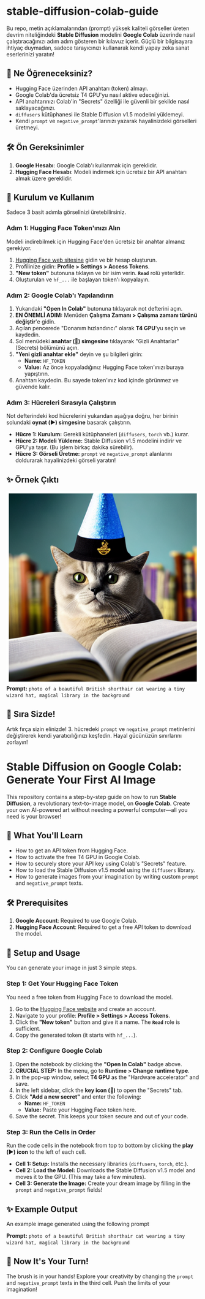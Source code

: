 # stable-diffusion-colab-guide
Bu repo, metin açıklamalarından (prompt) yüksek kaliteli görseller üreten devrim niteliğindeki **Stable Diffusion** modelini **Google Colab** üzerinde nasıl çalıştıracağınızı adım adım gösteren bir kılavuz içerir. Güçlü bir bilgisayara ihtiyaç duymadan, sadece tarayıcınızı kullanarak kendi yapay zeka sanat eserlerinizi yaratın!

## 🚀 Ne Öğreneceksiniz?
- Hugging Face üzerinden API anahtarı (token) almayı.
- Google Colab'da ücretsiz T4 GPU'yu nasıl aktive edeceğinizi.
- API anahtarınızı Colab'in "Secrets" özelliği ile güvenli bir şekilde nasıl saklayacağınızı.
- `diffusers` kütüphanesi ile Stable Diffusion v1.5 modelini yüklemeyi.
- Kendi `prompt` ve `negative_prompt`'larınızı yazarak hayalinizdeki görselleri üretmeyi.

## 🛠️ Ön Gereksinimler
1.  **Google Hesabı**: Google Colab'ı kullanmak için gereklidir.
2.  **Hugging Face Hesabı**: Modeli indirmek için ücretsiz bir API anahtarı almak üzere gereklidir.

## 📝 Kurulum ve Kullanım

Sadece 3 basit adımla görselinizi üretebilirsiniz.

### Adım 1: Hugging Face Token'ınızı Alın
Modeli indirebilmek için Hugging Face'den ücretsiz bir anahtar almanız gerekiyor.
1.  [Hugging Face web sitesine](https://huggingface.co/join) gidin ve bir hesap oluşturun.
2.  Profilinize gidin: **Profile > Settings > Access Tokens**.
3.  **"New token"** butonuna tıklayın ve bir isim verin. **`Read`** rolü yeterlidir.
4.  Oluşturulan ve `hf_...` ile başlayan token'ı kopyalayın.

### Adım 2: Google Colab'ı Yapılandırın
1.  Yukarıdaki **"Open In Colab"** butonuna tıklayarak not defterini açın.
2.  **EN ÖNEMLİ ADIM:** Menüden **Çalışma Zamanı > Çalışma zamanı türünü değiştir**'e gidin.
3.  Açılan pencerede "Donanım hızlandırıcı" olarak **T4 GPU**'yu seçin ve kaydedin.
4.  Sol menüdeki **anahtar (🔑) simgesine** tıklayarak "Gizli Anahtarlar" (Secrets) bölümünü açın.
5.  **"Yeni gizli anahtar ekle"** deyin ve şu bilgileri girin:
    - **Name:** `HF_TOKEN`
    - **Value:** Az önce kopyaladığınız Hugging Face token'ınızı buraya yapıştırın.
6.  Anahtarı kaydedin. Bu sayede token'ınız kod içinde görünmez ve güvende kalır.

### Adım 3: Hücreleri Sırasıyla Çalıştırın
Not defterindeki kod hücrelerini yukarıdan aşağıya doğru, her birinin solundaki **oynat (▶️) simgesine** basarak çalıştırın.

- **Hücre 1: Kurulum:** Gerekli kütüphaneleri (`diffusers`, `torch` vb.) kurar.
- **Hücre 2: Modeli Yükleme:** Stable Diffusion v1.5 modelini indirir ve GPU'ya taşır. (Bu işlem birkaç dakika sürebilir).
- **Hücre 3: Görseli Üretme:** `prompt` ve `negative_prompt` alanlarını doldurarak hayalinizdeki görseli yaratın!

## ✨ Örnek Çıktı

![Büyücü şapkalı sevimli British Shorthair kedisi](https://github.com/Mervecaliskann/stable-diffusion-colab-guide/blob/main/indir%20(4).png?raw=true)
**Prompt:** `photo of a beautiful British shorthair cat wearing a tiny wizard hat, magical library in the background`

## 🎨 Sıra Sizde!
Artık fırça sizin elinizde! 3. hücredeki `prompt` ve `negative_prompt` metinlerini değiştirerek kendi yaratıcılığınızı keşfedin. Hayal gücünüzün sınırlarını zorlayın!


# Stable Diffusion on Google Colab: Generate Your First AI Image

This repository contains a step-by-step guide on how to run **Stable Diffusion**, a revolutionary text-to-image model, on **Google Colab**. Create your own AI-powered art without needing a powerful computer—all you need is your browser!

## 🚀 What You'll Learn
- How to get an API token from Hugging Face.
- How to activate the free T4 GPU in Google Colab.
- How to securely store your API key using Colab's "Secrets" feature.
- How to load the Stable Diffusion v1.5 model using the `diffusers` library.
- How to generate images from your imagination by writing custom `prompt` and `negative_prompt` texts.

## 🛠️ Prerequisites
1.  **Google Account**: Required to use Google Colab.
2.  **Hugging Face Account**: Required to get a free API token to download the model.

## 📝 Setup and Usage

You can generate your image in just 3 simple steps.

### Step 1: Get Your Hugging Face Token
You need a free token from Hugging Face to download the model.
1.  Go to the [Hugging Face website](https://huggingface.co/join) and create an account.
2.  Navigate to your profile: **Profile > Settings > Access Tokens**.
3.  Click the **"New token"** button and give it a name. The **`Read`** role is sufficient.
4.  Copy the generated token (it starts with `hf_...`).

### Step 2: Configure Google Colab
1.  Open the notebook by clicking the **"Open In Colab"** badge above.
2.  **CRUCIAL STEP:** In the menu, go to **Runtime > Change runtime type**.
3.  In the pop-up window, select **T4 GPU** as the "Hardware accelerator" and save.
4.  In the left sidebar, click the **key icon (🔑)** to open the "Secrets" tab.
5.  Click **"Add a new secret"** and enter the following:
    - **Name:** `HF_TOKEN`
    - **Value:** Paste your Hugging Face token here.
6.  Save the secret. This keeps your token secure and out of your code.

### Step 3: Run the Cells in Order
Run the code cells in the notebook from top to bottom by clicking the **play (▶️) icon** to the left of each cell.

- **Cell 1: Setup:** Installs the necessary libraries (`diffusers`, `torch`, etc.).
- **Cell 2: Load the Model:** Downloads the Stable Diffusion v1.5 model and moves it to the GPU. (This may take a few minutes).
- **Cell 3: Generate the Image:** Create your dream image by filling in the `prompt` and `negative_prompt` fields!

## ✨ Example Output

An example image generated using the following prompt

**Prompt:** `photo of a beautiful British shorthair cat wearing a tiny wizard hat, magical library in the background`


## 🎨 Now It's Your Turn!
The brush is in your hands! Explore your creativity by changing the `prompt` and `negative_prompt` texts in the third cell. Push the limits of your imagination!
